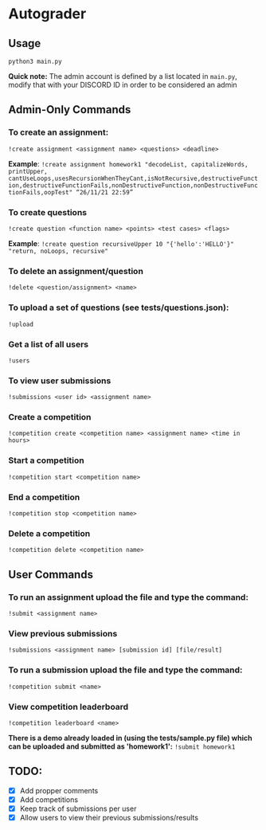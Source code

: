 # Autograder

## Usage

`python3 main.py`

**Quick note:** The admin account is defined by a list located in `main.py`, modify that with your DISCORD ID in order to be considered an admin

## Admin-Only Commands

### To create an assignment:

`!create assignment <assignment name> <questions> <deadline>`

**Example**: `!create assignment homework1 "decodeList, capitalizeWords, printUpper, cantUseLoops,usesRecursionWhenTheyCant,isNotRecursive,destructiveFunction,destructiveFunctionFails,nonDestructiveFunction,nonDestructiveFunctionFails,oopTest" “26/11/21 22:59”`

### To create questions

`!create question <function name> <points> <test cases> <flags>`

**Example**: `!create question recursiveUpper 10 "{'hello':'HELLO'}" "return, noLoops, recursive"`

### To delete an assignment/question

`!delete <question/assignment> <name>`

### To upload a set of questions (see tests/questions.json):

`!upload`

### Get a list of all users

`!users`

### To view user submissions

`!submissions <user id> <assignment name>`

### Create a competition

`!competition create <competition name> <assignment name> <time in hours>`

### Start a competition

`!competition start <competition name>`

### End a competition

`!competition stop <competition name>`

### Delete a competition

`!competition delete <competition name>`

## User Commands

### To run an assignment upload the file and type the command:

`!submit <assignment name>`

### View previous submissions

`!submissions <assignment name> [submission id] [file/result]`

### To run a submission upload the file and type the command:

`!competition submit <name>`

### View competition leaderboard

`!competition leaderboard <name>`

**There is a demo already loaded in (using the tests/sample.py file) which can be uploaded and submitted as 'homework1':** `!submit homework1`

## TODO:

- [x] Add propper comments
- [x] Add competitions
- [x] Keep track of submissions per user
- [x] Allow users to view their previous submissions/results

